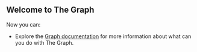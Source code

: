 ## Welcome to The Graph

Now you can:

- Explore the [Graph documentation](https://thegraph.com/) for more information about what can you do with The Graph.